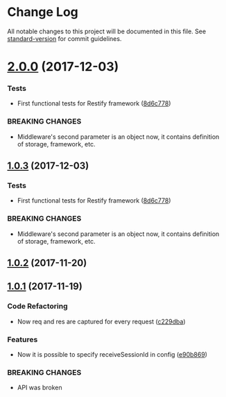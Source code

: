 # Change Log

All notable changes to this project will be documented in this file. See [standard-version](https://github.com/conventional-changelog/standard-version) for commit guidelines.

<a name="2.0.0"></a>
# [2.0.0](https://github.com/alexey-detr/auzy/compare/v1.0.2...v2.0.0) (2017-12-03)


### Tests

* First functional tests for Restify framework ([8d6c778](https://github.com/alexey-detr/auzy/commit/8d6c778))


### BREAKING CHANGES

* Middleware's second parameter is an object now, it contains definition of storage,
framework, etc.



<a name="1.0.3"></a>
## [1.0.3](https://github.com/alexey-detr/auzy/compare/v1.0.2...v1.0.3) (2017-12-03)


### Tests

* First functional tests for Restify framework ([8d6c778](https://github.com/alexey-detr/auzy/commit/8d6c778))


### BREAKING CHANGES

* Middleware's second parameter is an object now, it contains definition of storage,
framework, etc.



<a name="1.0.2"></a>
## [1.0.2](https://github.com/alexey-detr/auzy/compare/v1.0.1...v1.0.2) (2017-11-20)



<a name="1.0.1"></a>
## [1.0.1](https://github.com/alexey-detr/auzy/compare/e90b869...v1.0.1) (2017-11-19)


### Code Refactoring

* Now req and res are captured for every request ([c229dba](https://github.com/alexey-detr/auzy/commit/c229dba))


### Features

* Now it is possible to specify receiveSessionId in config ([e90b869](https://github.com/alexey-detr/auzy/commit/e90b869))


### BREAKING CHANGES

* API was broken
